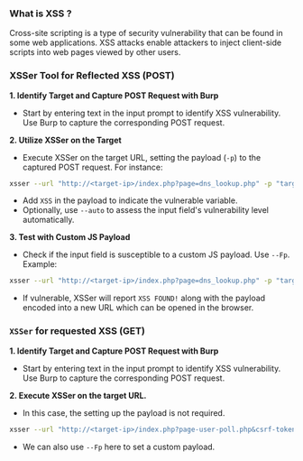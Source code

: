 
### What is XSS ?

Cross-site scripting is a type of security vulnerability that can be found in some web applications. XSS attacks enable attackers to inject client-side scripts into web pages viewed by other users.

### XSSer Tool for Reflected XSS (POST)

**1. Identify Target and Capture POST Request with Burp**

- Start by entering text in the input prompt to identify XSS vulnerability. Use Burp to capture the corresponding POST request.

**2. Utilize XSSer on the Target**

- Execute XSSer on the target URL, setting the payload (`-p`) to the captured POST request. For instance:
```bash
xsser --url "http://<target-ip>/index.php?page=dns_lookup.php" -p "target_hosts=XSS&dns-lookup-php-submit-button=Lookup+DNS"
```
  - Add `XSS` in the payload to indicate the vulnerable variable.
  - Optionally, use `--auto` to assess the input field's vulnerability level automatically.

**3. Test with Custom JS Payload**

- Check if the input field is susceptible to a custom JS payload. Use `--Fp`. Example:
```bash
xsser --url "http://<target-ip>/index.php?page=dns_lookup.php" -p "target_hosts=XSS&dns-lookup-php-submit-button=Lookup+DNS" --Fp "<script>alert(1)</script>"
  ```
  - If vulnerable, XSSer will report `XSS FOUND!` along with the payload encoded into a new URL which can be opened in the browser.

### `XSSer` for requested XSS (GET)

**1. Identify Target and Capture POST Request with Burp**

- Start by entering text in the input prompt to identify XSS vulnerability. Use Burp to capture the corresponding POST request.

**2. Execute XSSer on the target URL.**

- In this case, the setting up the payload is not required. 
```bash
xsser --url "http://<target-ip>/index.php?page-user-poll.php&csrf-token=&choice=XSS&initials=&user-poll-php-submit-button=Submit+Vote"
```
- We can also use `--Fp` here to  set a custom payload. 